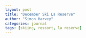 ```yaml
---
layout: post
title: "December Ski La Reserve"
author: "Simon Harvey"
categories: journal
tags: [skiing, ressort, la reserve]
---
```

